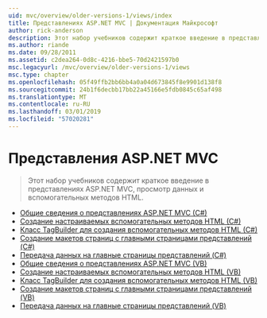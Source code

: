 ```yaml
---
uid: mvc/overview/older-versions-1/views/index
title: Представлениях ASP.NET MVC | Документация Майкрософт
author: rick-anderson
description: Этот набор учебников содержит краткое введение в представлениях ASP.NET MVC, просмотр данных и вспомогательных методов HTML.
ms.author: riande
ms.date: 09/28/2011
ms.assetid: c2dea264-0d8c-4216-bbe5-70d2421597b0
msc.legacyurl: /mvc/overview/older-versions-1/views
msc.type: chapter
ms.openlocfilehash: 05f49ffb2bb6bb4a0a04d673845f8e9901d138f8
ms.sourcegitcommit: 24b1f6decbb17bb22a45166e5fdb0845c65af498
ms.translationtype: MT
ms.contentlocale: ru-RU
ms.lasthandoff: 03/01/2019
ms.locfileid: "57020281"
---
```

<a name="aspnet-mvc-views"></a>Представления ASP.NET MVC
====================
> Этот набор учебников содержит краткое введение в представлениях ASP.NET MVC, просмотр данных и вспомогательных методов HTML.


- [Общие сведения о представлениях ASP.NET MVC (C#)](asp-net-mvc-views-overview-cs.md)
- [Создание настраиваемых вспомогательных методов HTML (C#)](creating-custom-html-helpers-cs.md)
- [Класс TagBuilder для создания вспомогательных методов HTML (C#)](using-the-tagbuilder-class-to-build-html-helpers-cs.md)
- [Создание макетов страниц с главными страницами представлений (C#)](creating-page-layouts-with-view-master-pages-cs.md)
- [Передача данных на главные страницы представлений (C#)](passing-data-to-view-master-pages-cs.md)
- [Общие сведения о представлениях ASP.NET MVC (VB)](asp-net-mvc-views-overview-vb.md)
- [Создание настраиваемых вспомогательных методов HTML (VB)](creating-custom-html-helpers-vb.md)
- [Класс TagBuilder для создания вспомогательных методов HTML (VB)](using-the-tagbuilder-class-to-build-html-helpers-vb.md)
- [Создание макетов страниц с главными страницами представлений (VB)](creating-page-layouts-with-view-master-pages-vb.md)
- [Передача данных на главные страницы представлений (VB)](passing-data-to-view-master-pages-vb.md)

